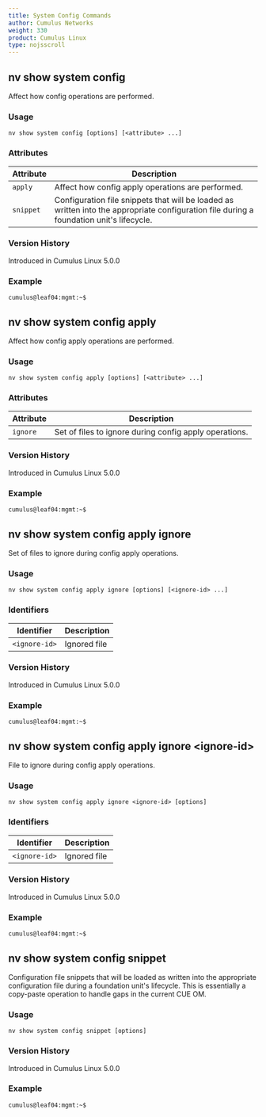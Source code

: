 ```yaml
---
title: System Config Commands
author: Cumulus Networks
weight: 330
product: Cumulus Linux
type: nojsscroll
---
```

## nv show system config

Affect how config operations are performed.

### Usage

`nv show system config [options] [<attribute> ...]`

### Attributes

| Attribute |  Description   |
| --------- | -------------- |
| `apply`   |  Affect how config apply operations are performed.|
| `snippet`  | Configuration file snippets that will be loaded as written into the appropriate configuration file during a foundation unit's lifecycle.

### Version History

Introduced in Cumulus Linux 5.0.0

### Example

```
cumulus@leaf04:mgmt:~$ 
```

## nv show system config apply

Affect how config apply operations are performed.

### Usage

`nv show system config apply [options] [<attribute> ...]`

### Attributes

| Attribute |  Description   |
| --------- | -------------- |
| `ignore` |   Set of files to ignore during config apply operations. |

### Version History

Introduced in Cumulus Linux 5.0.0

### Example

```
cumulus@leaf04:mgmt:~$ 
```

## nv show system config apply ignore

Set of files to ignore during config apply operations.

### Usage

`nv show system config apply ignore [options] [<ignore-id> ...]`

### Identifiers

| Identifier |  Description   |
| --------- | -------------- |
| `<ignore-id>` |   Ignored file |

### Version History

Introduced in Cumulus Linux 5.0.0

### Example

```
cumulus@leaf04:mgmt:~$ 
```

## nv show system config apply ignore \<ignore-id\>

File to ignore during config apply operations.

### Usage

`nv show system config apply ignore <ignore-id> [options]`

### Identifiers

| Identifier |  Description   |
| --------- | -------------- |
| `<ignore-id>` |   Ignored file |

### Version History

Introduced in Cumulus Linux 5.0.0

### Example

```
cumulus@leaf04:mgmt:~$ 
```

## nv show system config snippet

Configuration file snippets that will be loaded as written into the appropriate configuration file during a foundation unit's lifecycle.  This is essentially a copy-paste operation to handle gaps in the current CUE OM.

### Usage

`nv show system config snippet [options]`

### Version History

Introduced in Cumulus Linux 5.0.0

### Example

```
cumulus@leaf04:mgmt:~$ 
```